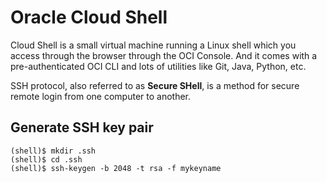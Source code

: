 # Oracle Cloud Shell

Cloud Shell is  a small virtual machine running a Linux shell which you access through the browser through the OCI Console. And it comes with a pre-authenticated OCI CLI and lots of utilities like Git, Java, Python, etc.

SSH protocol, also referred to as **Secure SHell**, is a method for secure remote login from one computer to another. 

## Generate SSH key pair

    (shell)$ mkdir .ssh
    (shell)$ cd .ssh
    (shell)$ ssh-keygen -b 2048 -t rsa -f mykeyname





